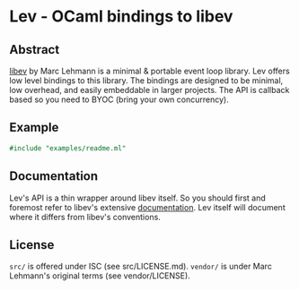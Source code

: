 # Lev - OCaml bindings to libev

## Abstract

[libev](libev) by Marc Lehmann is a minimal & portable event loop library. Lev
offers low level bindings to this library. The bindings are designed to be
minimal, low overhead, and easily embeddable in larger projects. The API is
callback based so you need to BYOC (bring your own concurrency).

## Example

```ocaml
#include "examples/readme.ml"
```

## Documentation

Lev's API is a thin wrapper around libev itself. So you should first and
foremost refer to libev's extensive [documentation](libevdoc). Lev itself will
document where it differs from libev's conventions.

## License

`src/` is offered under ISC (see src/LICENSE.md).
`vendor/` is under Marc Lehmann's original terms (see vendor/LICENSE).

[libev]: http://software.schmorp.de/pkg/libev.html
[libevdoc]: http://pod.tst.eu/http://cvs.schmorp.de/libev/ev.pod
